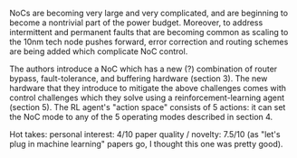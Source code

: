 NoCs are becoming very large and very complicated, and are beginning to become a nontrivial part of the power budget. Moreover, to address intermittent and permanent faults that are becoming common as scaling to the 10nm tech node pushes forward, error correction and routing schemes are being added which complicate NoC control.

The authors introduce a NoC which has a new (?) combination of router bypass, fault-tolerance, and buffering hardware (section 3). The new hardware that they introduce to mitigate the above challenges comes with control challenges which they solve using a reinforcement-learning agent (section 5). The RL agent's "action space" consists of 5 actions: it can set the NoC mode to any of the 5 operating modes described in section 4.

Hot takes:
personal interest: 4/10
paper quality / novelty: 7.5/10  (as "let's plug in machine learning" papers go, I thought this one was pretty good).